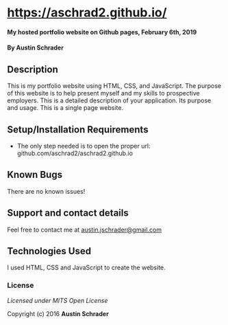 # https://aschrad2.github.io/

#### My hosted portfolio website on Github pages, February 6th, 2019

#### By **Austin Schrader**

## Description

This is my portfolio website using HTML, CSS, and JavaScript. The purpose of this website is to help present myself and my skills to prospective employers. This is a detailed description of your application. Its purpose and usage. This is a single page website.

## Setup/Installation Requirements

* The only step needed is to open the proper url: github.com/aschrad2/aschrad2.github.io

## Known Bugs

There are no known issues!

## Support and contact details

Feel free to contact me at austin.jschrader@gmail.com

## Technologies Used

I used HTML, CSS and JavaScript to create the website.

### License

*Licensed under MITS Open License*

Copyright (c) 2016 **Austin Schrader**
